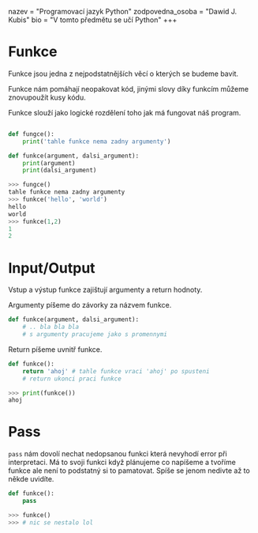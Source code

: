 nazev = "Programovací jazyk Python"
zodpovedna_osoba = "Dawid J. Kubis"
bio = "V tomto předmětu se učí Python"
+++
# Funkce

Funkce jsou jedna z nejpodstatnějších věcí o kterých se budeme bavit.

Funkce nám pomáhají neopakovat kód, jinými slovy díky funkcím můžeme 
znovupoužít kusy kódu.

Funkce slouží jako logické rozdělení toho jak má fungovat náš program.

```python

def fungce():
	print('tahle funkce nema zadny argumenty')

def funkce(argument, dalsi_argument):
	print(argument)
	print(dalsi_argument)

```
```python
>>> fungce()
tahle funkce nema zadny argumenty
>>> funkce('hello', 'world')
hello
world
>>> funkce(1,2)
1
2
```

# Input/Output

Vstup a výstup funkce zajištují argumenty a return hodnoty.

Argumenty píšeme do závorky za názvem funkce.

```python
def funkce(argument, dalsi_argument):
	# .. bla bla bla
	# s argumenty pracujeme jako s promennymi
```

Return píšeme uvnitř funkce.

```python
def funkce():
	return 'ahoj' # tahle funkce vraci 'ahoj' po spusteni
	# return ukonci praci funkce

>>> print(funkce())
ahoj
```

# Pass

`pass` nám dovolí nechat nedopsanou funkci která nevyhodí error 
při interpretaci. Má to svoji funkci když plánujeme co napíšeme a 
tvoříme funkce ale není to podstatný si to pamatovat. Spíše se 
jenom nedivte až to někde uvidíte.

```python
def funkce():
	pass

>>> funkce()
>>> # nic se nestalo lol
```
